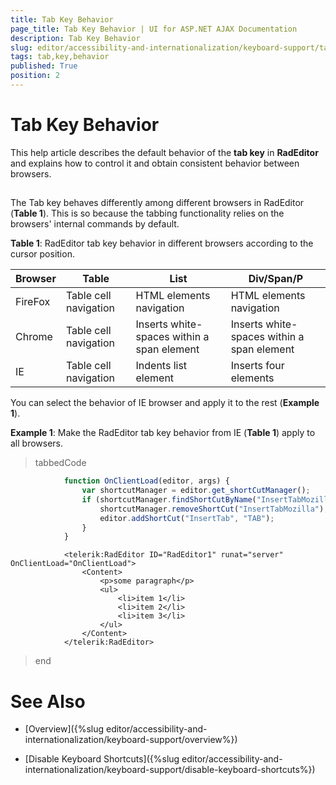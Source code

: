```yaml
---
title: Tab Key Behavior
page_title: Tab Key Behavior | UI for ASP.NET AJAX Documentation
description: Tab Key Behavior
slug: editor/accessibility-and-internationalization/keyboard-support/tab-key-behavior
tags: tab,key,behavior
published: True
position: 2
---
```


# Tab Key Behavior



This help article describes the default behavior of the __tab key__ in __RadEditor__ and explains how to control it and obtain consistent behavior between browsers.

## 

The Tab key behaves differently among different browsers in RadEditor (__Table 1__). This is so because the tabbing functionality relies on the browsers' internal commands by default.

__Table 1__: RadEditor tab key behavior in different browsers according to the cursor position.


| Browser | Table | List | Div/Span/P |
| ------ | ------ | ------ | ------ |
|FireFox|Table cell navigation|HTML elements navigation|HTML elements navigation|
|Chrome|Table cell navigation|Inserts white-spaces within a span element|Inserts white-spaces within a span element|
|IE|Table cell navigation|Indents list element|Inserts four &nbsp; elements|

You can select the behavior of IE browser and apply it to the rest (__Example 1__).

__Example 1__: Make the RadEditor tab key behavior from IE (__Table 1__) apply to all browsers.

>tabbedCode

````JavaScript
	    	function OnClientLoad(editor, args) {
	    		var shortcutManager = editor.get_shortCutManager();
	    		if (shortcutManager.findShortCutByName("InsertTabMozilla")) {
	    			shortcutManager.removeShortCut("InsertTabMozilla");
	    			editor.addShortCut("InsertTab", "TAB");
	    		}
	    	}
````



````ASPNET
			<telerik:RadEditor ID="RadEditor1" runat="server" OnClientLoad="OnClientLoad">
				<Content>
					<p>some paragraph</p>
					<ul>
						<li>item 1</li>
						<li>item 2</li>
						<li>item 3</li>
					</ul>
				</Content>
			</telerik:RadEditor>
````


>end

# See Also

 * [Overview]({%slug editor/accessibility-and-internationalization/keyboard-support/overview%})

 * [Disable Keyboard Shortcuts]({%slug editor/accessibility-and-internationalization/keyboard-support/disable-keyboard-shortcuts%})

